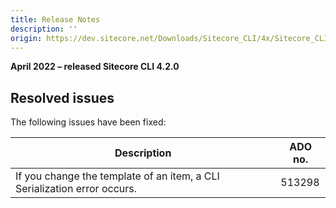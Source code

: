```yaml
---
title: Release Notes
description: ''
origin: https://dev.sitecore.net/Downloads/Sitecore_CLI/4x/Sitecore_CLI_420/Release_Notes
---
```


**April 2022 – released Sitecore CLI 4.2.0**

## Resolved issues

The following issues have been fixed:

 | Description | ADO no. |
 | --- | --- |
 | ​If you change the template of an item, a CLI Serialization error occurs. | 513298 |